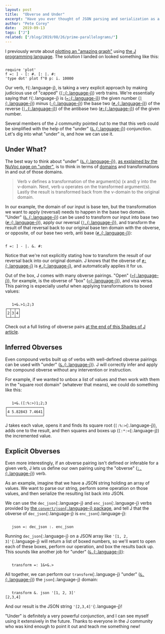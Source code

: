 ```yaml
---
layout: post
title:  "Obverse and Under"
excerpt: "Have you ever thought of JSON parsing and serialization as a domain transformation? If not, forcibly expand your brain a bit with this overview of J's concept of \"obverse\" verbs and the \"under\" conjunction."
author: "Pete Corey"
date:   2019-09-13
tags: ["J"]
related: ["/blog/2019/08/26/prime-parallelograms/"]
---
```


I previously wrote about [plotting an "amazing graph"](/blog/2019/08/26/prime-parallelograms/) using [the J programming language](https://www.jsoftware.com/). The solution I landed on looked something like this:

<pre class='language-j'><code class='language-j'>
require 'plot'
f =: ] - [: #. [: |. #:
'type dot' plot f"0 p: i. 10000
</code></pre>

Our verb, `f`{:.language-j}, is taking a very explicit approach by making judicious use of "capped" ([`[:`{:.language-j}](https://www.jsoftware.com/help/dictionary/d502.htm)) verb trains. We're essentially saying that `f`{:.language-j} is ([`=:`{:.language-j}](https://www.jsoftware.com/help/dictionary/d001.htm)) the given number ([`]`{:.language-j}](https://www.jsoftware.com/help/dictionary/d500.htm)) minus ([`-`{:.language-j}](https://www.jsoftware.com/help/dictionary/d120.htm)) the base two ([`#.`{:.language-j}](https://www.jsoftware.com/help/dictionary/d401.htm)) of the reverse ([`|.`{:.language-j}](https://www.jsoftware.com/help/dictionary/d231.htm)) of the antibase two ([`#:`{:.language-j}](https://www.jsoftware.com/help/dictionary/d402.htm)) of the given number.

Several members of the J community pointed out to me that this verb could be simplified with the help of the "under" ([`&.`{:.language-j}](https://www.jsoftware.com/help/dictionary/d631.htm)) conjunction. Let's dig into what "under" is, and how we can use it.

## Under What?

The best way to think about "under" ([`&.`{:.language-j}](https://www.jsoftware.com/help/dictionary/d631.htm)), [as explained by the NuVoc page on "under"](https://code.jsoftware.com/wiki/Vocabulary/ampdot), is to think in terms of [domains](https://en.wikipedia.org/wiki/Domain_of_a_function) and transformations in and out of those domains.

> Verb v defines a transformation of the argument(s) (x and) y into the v-domain.
> Next, verb u operates on the transformed argument(s).
> Lastly the result is transformed back from the v-domain to the original domain.

In our example, the domain of our input is base ten, but the transformation we want to apply (reversal) needs to happen in the base two domain. "Under" ([`&.`{:.language-j}](https://www.jsoftware.com/help/dictionary/d631.htm)) can be used to transform our input into base two ([`#:`{:.language-j}](https://www.jsoftware.com/help/dictionary/d402.htm)), apply our reversal ([`|.`{:.language-j}](https://www.jsoftware.com/help/dictionary/d231.htm)), and transform the result of that reversal back to our original base ten domain with the obverse, or opposite, of our base two verb, anti base ([`#.`{:.language-j}](https://www.jsoftware.com/help/dictionary/d401.htm)):

<pre class='language-j'><code class='language-j'>
f =: ] - |. &. #:
</code></pre>

Notice that we're not explicitly stating how to transform the result of our reversal back into our original domain. J knows that the obverse of [`#:`{:.language-j}](https://www.jsoftware.com/help/dictionary/d402.htm) is [`#.`{:.language-j}](https://www.jsoftware.com/help/dictionary/d401.htm), and automatically applies it for us.

Out of the box, J comes with many obverse pairings. "Open" ([`>`{:.language-j}](https://www.jsoftware.com/help/dictionary/d020.htm)), for example, is the obverse of "box" ([`<`{:.language-j}](https://www.jsoftware.com/help/dictionary/d010.htm)), and visa versa. This pairing is especially useful when applying transformations to boxed values:

<pre class='language-j'><code class='language-j'>
   1+&.>1;2;3
┌─┬─┬─┐
│2│3│4│
└─┴─┴─┘
</code></pre>

Check out a full listing of obverse pairs [at the end of this Shades of J article](https://code.jsoftware.com/wiki/Fifty_Shades_of_J/Chapter_12#Obverse_to_Adverse).

## Inferred Obverses

Even compound verbs built up of verbs with well-defined obverse pairings can be used with "under" ([`&.`{:.language-j}](https://www.jsoftware.com/help/dictionary/d631.htm)). J will correctly infer and apply the compound obverse without any intervention or instruction.

For example, if we wanted to unbox a list of values and then work with them in the "square root domain" (whatever that means), we could do something like this:

<pre class='language-j'><code class='language-j'>
   1+&.([:%:>)1;2;3
┌────────────────┐
│4 5.82843 7.4641│
└────────────────┘
</code></pre>

J takes each value, opens it and finds its square root (`[:%:>`{:.language-j}), adds one to the result, and then squares and boxes up (`[:*:<`{:.language-j}) the incremented value.

## Explicit Obverses

Even more interestingly, if an obverse pairing isn't defined or inferable for a given verb, J lets us define our own pairing using the "obverse" ([`:.`{:.language-j}](https://www.jsoftware.com/help/dictionary/d311.htm)) verb.

As an example, imagine that we have a JSON string holding an array of values. We want to parse our string, perform some operation on those values, and then serialize the resulting list back into JSON.

We can use the `dec_json`{:.language-j} and `enc_json`{:.language-j} verbs provided by [the `convert/json`{:.language-j} package](https://github.com/jsoftware/convert_json), and tell J that the obverse of `dec_json`{:.language-j} is `enc_json`{:.language-j}:

<pre class='language-j'><code class='language-j'>
   json =: dec_json :. enc_json
</code></pre>

Running `dec_json`{:.language-j} on a JSON array like `'[1, 2, 3]'`{:.language-j} will return a list of boxed numbers, so we'll want to open each of these boxes, perform our operation, and box the results back up. This sounds like another job for "under" ([`&.`{:.language-j}](https://www.jsoftware.com/help/dictionary/d631.htm)):

<pre class='language-j'><code class='language-j'>
   transform =: 1&+&.>
</code></pre>

All together, we can perform our `transform`{:.language-j} "under" ([`&.`{:.language-j}](https://www.jsoftware.com/help/dictionary/d631.htm)) the `json`{:.language-j} domain:

<pre class='language-j'><code class='language-j'>
   transform &. json '[1, 2, 3]'
[2,3,4]
</code></pre>

And our result is the JSON string `'[2,3,4]'`{:.language-j}!

"Under" is definitely a very powerful conjunction, and I can see myself using it extensively in the future. Thanks to everyone in the J community who was kind enough to point it out and teach me something new!
